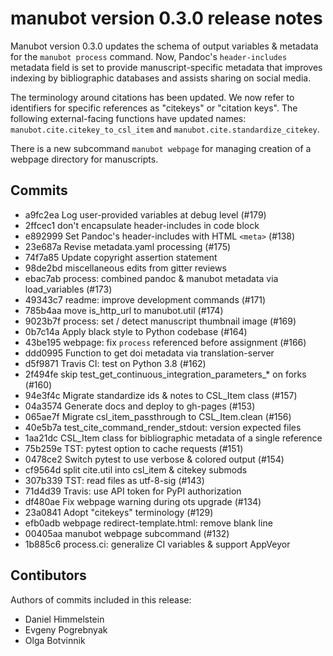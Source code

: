 manubot version 0.3.0 release notes
===================================

Manubot version 0.3.0 updates the schema of output variables & metadata for the `manubot process` command.
Now, Pandoc's `header-includes` metadata field is set to provide manuscript-specific metadata that improves indexing by bibliographic databases and assists sharing on social media.

The terminology around citations has been updated.
We now refer to identifiers for specific references as "citekeys" or "citation keys".
The following external-facing functions have updated names: `manubot.cite.citekey_to_csl_item` and `manubot.cite.standardize_citekey`.

There is a new subcommand `manubot webpage` for managing creation of a webpage directory for manuscripts.

Commits
-------

- a9fc2ea Log user-provided variables at debug level (#179)
- 2ffcec1 don't encapsulate header-includes in code block
- e892999 Set Pandoc's header-includes with HTML `<meta>` (#138)
- 23e687a Revise metadata.yaml processing (#175)
- 74f7a85 Update copyright assertion statement
- 98de2bd miscellaneous edits from gitter reviews
- ebac7ab process: combined pandoc & manubot metadata via load_variables (#173)
- 49343c7 readme: improve development commands (#171)
- 785b4aa move is_http_url to manubot.util (#174)
- 9023b7f process: set / detect manuscript thumbnail image (#169)
- 0b7c14a Apply black style to Python codebase (#164)
- 43be195 webpage: fix `process` referenced before assignment (#166)
- ddd0995 Function to get doi metadata via translation-server
- d5f9871 Travis CI: test on Python 3.8 (#162)
- 2f494fe skip test_get_continuous_integration_parameters_* on forks (#160)
- 94e3f4c Migrate standardize ids & notes to CSL_Item class (#157)
- 04a3574 Generate docs and deploy to gh-pages (#153)
- 065ae7f Migrate csl_item_passthrough to CSL_Item.clean (#156)
- 40e5b7a test_cite_command_render_stdout: version expected files
- 1aa21dc CSL_Item class for bibliographic metadata of a single reference
- 75b259e TST: pytest option to cache requests (#151)
- 0478ce2 Switch pytest to use verbose & colored output (#154)
- cf9564d split cite.util into csl_item & citekey submods
- 307b339 TST: read files as utf-8-sig (#143)
- 71d4d39 Travis: use API token for PyPI authorization
- df480ae Fix webpage warning during ots upgrade (#134)
- 23a0841 Adopt "citekeys" terminology (#129)
- efb0adb webpage redirect-template.html: remove blank line
- 00405aa manubot webpage subcommand (#132)
- 1b885c6 process.ci: generalize CI variables & support AppVeyor

Contibutors
-----------

Authors of commits included in this release:

- Daniel Himmelstein
- Evgeny Pogrebnyak
- Olga Botvinnik
